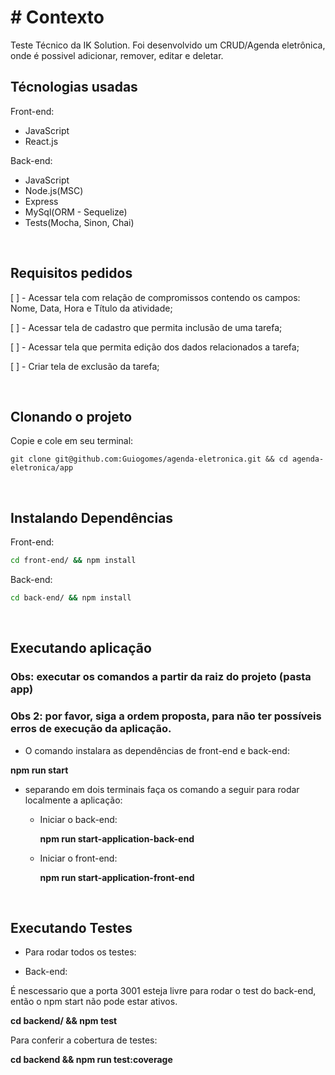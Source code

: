 # # Contexto
Teste Técnico da IK Solution. Foi desenvolvido um CRUD/Agenda eletrônica, onde é possivel adicionar, remover, editar e deletar.

## Técnologias usadas

Front-end:
  - JavaScript
  - React.js

Back-end:
  - JavaScript
  - Node.js(MSC)
  - Express
  - MySql(ORM - Sequelize)
  - Tests(Mocha, Sinon, Chai)

<br>

## Requisitos pedidos

[ ] - Acessar tela com relação de compromissos contendo os campos: Nome, Data, Hora e Título da atividade;

[ ] - Acessar tela de cadastro que permita inclusão de uma tarefa;

[ ] - Acessar tela que permita edição dos dados relacionados a tarefa;

[ ] - Criar tela de exclusão da tarefa;

<br>

## Clonando o projeto

Copie e cole em seu terminal:

```
git clone git@github.com:Guiogomes/agenda-eletronica.git && cd agenda-eletronica/app
```

<br>

## Instalando Dependências

Front-end:
```bash
cd front-end/ && npm install
``` 

Back-end:
```bash
cd back-end/ && npm install
``` 

<br>

## Executando aplicação
### Obs: executar os comandos a partir da raiz do projeto (pasta app)
### Obs 2: por favor, siga a ordem proposta, para não ter possíveis erros de execução da aplicação.

  - O comando instalara as dependências de front-end e back-end:

  **npm run start** 

  - separando em dois terminais faça os comando a seguir para rodar localmente a aplicação:
    - Iniciar o back-end:

      **npm run start-application-back-end**
    
    - Iniciar o front-end:

      **npm run start-application-front-end**
<br>


## Executando Testes

* Para rodar todos os testes:

 - Back-end:

  É nescessario que a porta 3001 esteja livre para rodar o test do back-end, então o npm start não pode estar ativos. 
  
  **cd backend/ && npm test**

  Para conferir a cobertura de testes:

  **cd backend && npm run test:coverage**
  